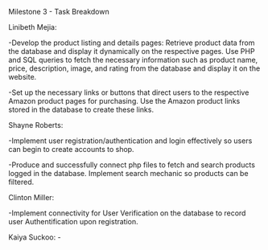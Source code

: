 Milestone 3 - Task Breakdown

Linibeth Mejia: 

  -Develop the product listing and details pages: Retrieve product data from the database and display it dynamically on the respective pages.
  Use PHP and SQL queries to fetch the necessary information such as product name, price, description, image, and rating from the database 
  and display it on the website.

  -Set up the necessary links or buttons that direct users to the respective Amazon product pages for purchasing. Use the Amazon product links
  stored in the database to create these links.

Shayne Roberts:

  -Implement user registration/authentication and login effectively so users can begin to create accounts to shop. 

  -Produce and successfully connect php files to fetch and search products logged in the database. Implement search mechanic so products can be filtered.

Clinton Miller:

  -Implement connectivity for User Verification on the database to record user Authentification upon registration.
  
Kaiya Suckoo:
    -  
